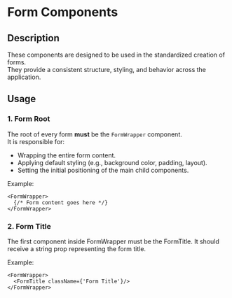 # Form Components

## Description
These components are designed to be used in the standardized creation of forms.  
They provide a consistent structure, styling, and behavior across the application.

## Usage

### 1. Form Root
The root of every form **must** be the `FormWrapper` component.  
It is responsible for:
- Wrapping the entire form content.
- Applying default styling (e.g., background color, padding, layout).
- Setting the initial positioning of the main child components.

Example:
```tsx
<FormWrapper>
  {/* Form content goes here */}
</FormWrapper>
```

### 2. Form Title

The first component inside FormWrapper must be the FormTitle.
It should receive a string prop representing the form title.

Example:
```tsx
<FormWrapper>
  <FormTitle className={'Form Title'}/>
</FormWrapper>
```